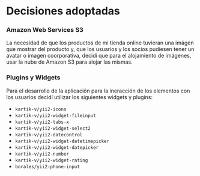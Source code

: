 # Decisiones adoptadas

### Amazon Web Services S3

La necesidad de que los productos de mi tienda online tuvieran una imágen que mostrar del producto y, que los usuarios y los socios pudiesen tener un avatar o imagen coorporativa, decidí que para el alojamiento de imágenes, usar la nube de Amazon S3 para alojar las mismas.

### Plugins y Widgets

Para el desarrollo de la aplicación para la ineracción de los elementos con los usuarios decidí utilizar los siguientes widgets y plugins:

- ``kartik-v/yii2-icons``
- ``kartik-v/yii2-widget-fileinput``
- ``kartik-v/yii2-tabs-x``
- ``kartik-v/yii2-widget-select2``
- ``kartik-v/yii2-datecontrol``
- ``kartik-v/yii2-widget-datetimepicker``
- ``kartik-v/yii2-widget-datepicker``
- ``kartik-v/yii2-number``
- ``kartik-v/yii2-widget-rating``
- ``borales/yii2-phone-input``